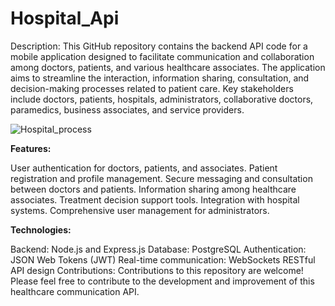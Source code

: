 # Hospital_Api
Description:
This GitHub repository contains the backend API code for a mobile application designed to facilitate communication and collaboration among doctors, patients, and various healthcare associates. The application aims to streamline the interaction, information sharing, consultation, and decision-making processes related to patient care. Key stakeholders include doctors, patients, hospitals, administrators, collaborative doctors, paramedics, business associates, and service providers.

![Hospital_process](https://github.com/AdarshRao10/Hospital_Api/assets/39885667/ec767a58-5ac1-4a9f-91f9-b0fb729ffff6)


**Features:**

User authentication for doctors, patients, and associates.
Patient registration and profile management.
Secure messaging and consultation between doctors and patients.
Information sharing among healthcare associates.
Treatment decision support tools.
Integration with hospital systems.
Comprehensive user management for administrators.

**Technologies:**

Backend: Node.js and Express.js
Database: PostgreSQL
Authentication: JSON Web Tokens (JWT)
Real-time communication: WebSockets
RESTful API design
Contributions:
Contributions to this repository are welcome! Please feel free to contribute to the development and improvement of this healthcare communication API.
